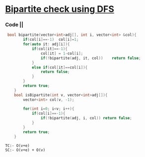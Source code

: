 # [Bipartite check using DFS](https://practice.geeksforgeeks.org/problems/bipartite-graph/1)

### Code ||

``` .cpp
 bool bipartite(vector<int>adj[], int i, vector<int> &col){
        if(col[i]==-1)  col[i]=1;
        for(auto it: adj[i]){
            if(col[it]==-1){
                col[it] = 1-col[i];
                if(!bipartite(adj, it, col))    return false;
            }
            else if(col[it]==col[i]){
                return false;
            }
        }
        return true;
    }
	bool isBipartite(int v, vector<int>adj[]){
	    vector<int> col(v, -1);
	    
	    for(int i=0; i<v; i++){
	        if(col[i]==-1){
	            if(!bipartite(adj, i, col)) return false;
	        }
	    }
	    return true;
	}
```

```
TC:- O(v+e)
SC:- O(v+e) + O(v)
```

